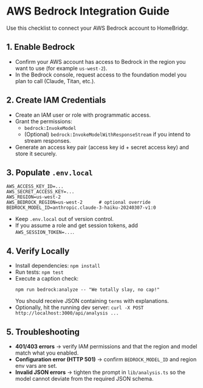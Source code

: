# AWS Bedrock Integration Guide

Use this checklist to connect your AWS Bedrock account to HomeBridgr.

## 1. Enable Bedrock
- Confirm your AWS account has access to Bedrock in the region you want to use (for example `us-west-2`).
- In the Bedrock console, request access to the foundation model you plan to call (Claude, Titan, etc.).

## 2. Create IAM Credentials
- Create an IAM user or role with programmatic access.
- Grant the permissions:
  - `bedrock:InvokeModel`
  - (Optional) `bedrock:InvokeModelWithResponseStream` if you intend to stream responses.
- Generate an access key pair (access key id + secret access key) and store it securely.

## 3. Populate `.env.local`

```
AWS_ACCESS_KEY_ID=...
AWS_SECRET_ACCESS_KEY=...
AWS_REGION=us-west-2
AWS_BEDROCK_REGION=us-west-2      # optional override
BEDROCK_MODEL_ID=anthropic.claude-3-haiku-20240307-v1:0
```

- Keep `.env.local` out of version control.
- If you assume a role and get session tokens, add `AWS_SESSION_TOKEN=...`.

## 4. Verify Locally
- Install dependencies: `npm install`
- Run tests: `npm test`
- Execute a caption check:
  ```
  npm run bedrock:analyze -- "We totally slay, no cap!"
  ```
  You should receive JSON containing `terms` with explanations.
- Optionally, hit the running dev server: `curl -X POST http://localhost:3000/api/analysis ...`

## 5. Troubleshooting
- **401/403 errors** → verify IAM permissions and that the region and model match what you enabled.
- **Configuration error (HTTP 501)** → confirm `BEDROCK_MODEL_ID` and region env vars are set.
- **Invalid JSON errors** → tighten the prompt in `lib/analysis.ts` so the model cannot deviate from the required JSON schema.
